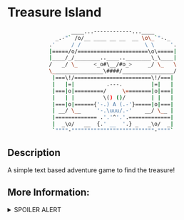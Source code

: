 # Treasure Island

``` bash
                    ____...------------...____
               _.-"` /o/__ ____ __ __  __ \o\_`"-._
             .'     / /                    \ \     '.
             |=====/o/======================\o\=====|
             |____/_/________..____..________\_\____|
             /   _/ \_     <_o#\__/#o_>     _/ \_   \
             \________________\####/________________/
              |===\!/========================\!/===|
              |   |=|          .---.         |=|   |
              |===|o|=========/     \========|o|===|
              |   | |         \() ()/        | |   |
              |===|o|======{'-.) A (.-'}=====|o|===|
              | __/ \__     '-.\uuu/.-'    __/ \__ |
              |============= .'.'^'.'.=============|
              |  _\o/   __  {.' __  '.} _   _\o/  _|
              `""""-""""""""""""""""""""""""""-""""`
```

## Description

A simple text based adventure game to find the treasure!

## More Information:

<details>
<summary>SPOILER ALERT</summary>

The final stage is randomized and based off of the [Monty Hall Problem](https://en.wikipedia.org/wiki/Monty_Hall_problem).

</details>
